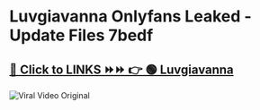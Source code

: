 
 # Luvgiavanna Onlyfans Leaked - Update Files 7bedf

## <h2><a href="https://clipsfans.com/Luvgiavanna&ref=git">🔗 Click to LINKS ⏩⏩ 👉 🟢 Luvgiavanna </a></h2>

<a href="https://clipsfans.com/Luvgiavanna&ref=git" rel="nofollow" data-target="animated-image.originalLink"><img src="https://i.ibb.co.com/xMMVF88/686577567.gif" alt="Viral Video Original" style="max-width: 100%; display: inline-block;" data-target="animated-image.originalImage"></a>

